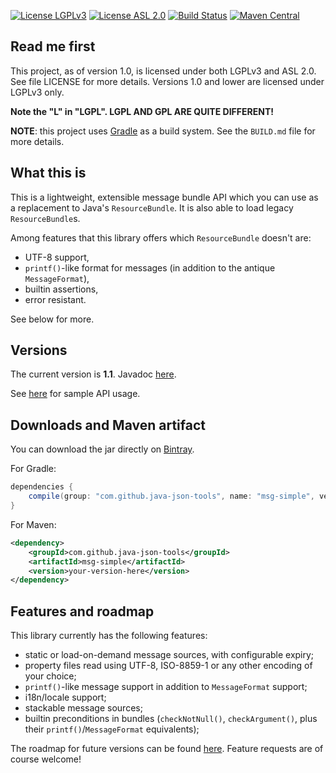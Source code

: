 [![License LGPLv3][LGPLv3 badge]][LGPLv3]
[![License ASL 2.0][ASL 2.0 badge]][ASL 2.0]
[![Build Status][Travis badge]][Travis]
[![Maven Central][Maven Central badge]][Maven]

## Read me first

This project, as of version 1.0, is licensed under both LGPLv3 and ASL 2.0. See
file LICENSE for more details. Versions 1.0 and lower are licensed under LGPLv3
only.

**Note the "L" in "LGPL". LGPL AND GPL ARE QUITE DIFFERENT!**

**NOTE**: this project uses [Gradle](http://gradle.org) as a build system. See the `BUILD.md` file
for more details.

## What this is

This is a lightweight, extensible message bundle API which you can use as a replacement to Java's
`ResourceBundle`. It is also able to load legacy `ResourceBundle`s.

Among features that this library offers which `ResourceBundle` doesn't are:

* UTF-8 support,
* `printf()`-like format for messages (in addition to the antique `MessageFormat`),
* builtin assertions,
* error resistant.

See below for more.

## Versions

The current version is **1.1**. Javadoc [here](http://fge.github.io/msg-simple/index.html).

See [here](https://github.com/fge/msg-simple/wiki/Examples) for sample API usage.

## Downloads and Maven artifact

You can download the jar directly on [Bintray](https://bintray.com/fge/maven/msg-simple).

For Gradle:

```gradle
dependencies {
    compile(group: "com.github.java-json-tools", name: "msg-simple", version: "yourVersionHere");
}
```

For Maven:

```xml
<dependency>
    <groupId>com.github.java-json-tools</groupId>
    <artifactId>msg-simple</artifactId>
    <version>your-version-here</version>
</dependency>
```

## Features and roadmap

This library currently has the following features:

* static or load-on-demand message sources, with configurable expiry;
* property files read using UTF-8, ISO-8859-1 or any other encoding of your choice;
* `printf()`-like message support in addition to `MessageFormat` support;
* i18n/locale support;
* stackable message sources;
* builtin preconditions in bundles (`checkNotNull()`, `checkArgument()`, plus their `printf()`/`MessageFormat` equivalents);

The roadmap for future versions can be found [here](https://github.com/fge/msg-simple/wiki/Roadmap). Feature requests are of course
welcome!

[LGPLv3 badge]: https://img.shields.io/:license-LGPLv3-blue.svg
[LGPLv3]: http://www.gnu.org/licenses/lgpl-3.0.html
[ASL 2.0 badge]: https://img.shields.io/:license-Apache%202.0-blue.svg
[ASL 2.0]: http://www.apache.org/licenses/LICENSE-2.0.html
[Travis Badge]: https://api.travis-ci.org/java-json-tools/msg-simple.svg?branch=master
[Travis]: https://travis-ci.org/java-json-tools/msg-simple
[Maven Central badge]: https://img.shields.io/maven-central/v/com.github.java-json-tools/msg-simple.svg
[Maven]: https://search.maven.org/artifact/com.github.java-json-tools/msg-simple

